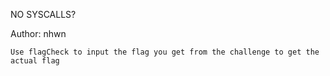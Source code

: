 NO SYSCALLS?

Author: nhwn

`Use flagCheck to input the flag you get from the challenge to get the actual flag`